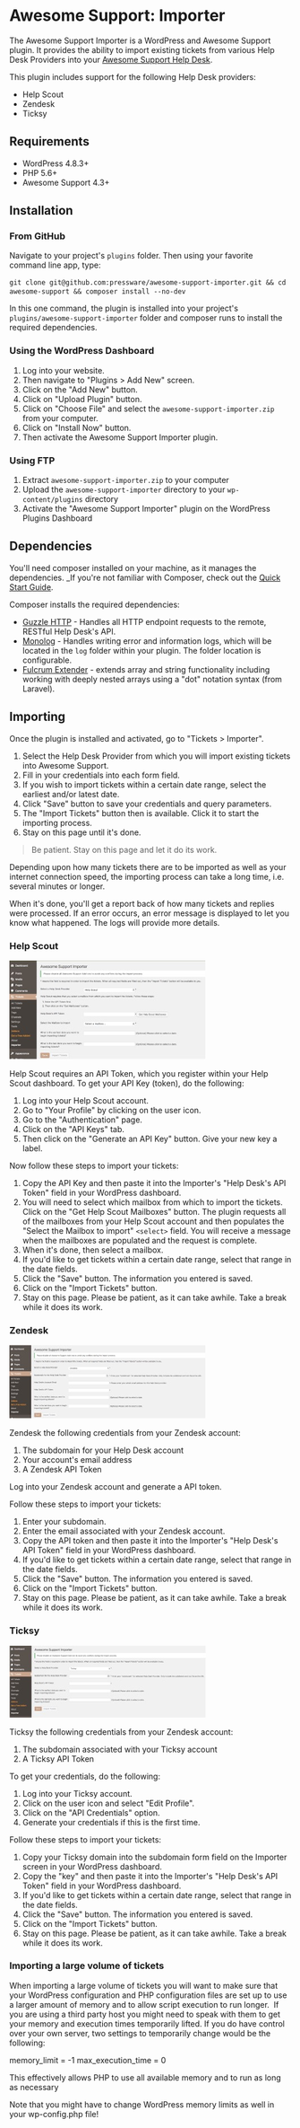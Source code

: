 # Awesome Support: Importer

The Awesome Support Importer is a WordPress and Awesome Support plugin.  It provides the ability to import existing tickets from various Help Desk Providers into your [Awesome Support Help Desk](https://awesomesupport.com/).  

This plugin includes support for the following Help Desk providers:

- Help Scout
- Zendesk
- Ticksy

## Requirements

- WordPress 4.8.3+
- PHP 5.6+
- Awesome Support 4.3+

## Installation

### From GitHub

Navigate to your project's `plugins` folder.  Then using your favorite command line app, type:

```
git clone git@github.com:pressware/awesome-support-importer.git && cd awesome-support && composer install --no-dev
```

In this one command, the plugin is installed into your project's `plugins/awesome-support-importer` folder and composer runs to install the required dependencies.

### Using the WordPress Dashboard

1. Log into your website.
2. Then navigate to "Plugins > Add New" screen.
3. Click on the "Add New" button.
4. Click on "Upload Plugin" button.
5. Click on "Choose File" and select the `awesome-support-importer.zip` from your computer.
6. Click on "Install Now" button.
7. Then activate the Awesome Support Importer plugin.

### Using FTP

1. Extract `awesome-support-importer.zip` to your computer
2. Upload the `awesome-support-importer` directory to your `wp-content/plugins` directory
3. Activate the "Awesome Support Importer" plugin on the WordPress Plugins Dashboard

## Dependencies

You'll need composer installed on your machine, as it manages the dependencies.  _If you're not familiar with Composer, check out the [Quick Start Guide](https://getcomposer.org/doc/00-intro.md).

Composer installs the required dependencies:

- [Guzzle HTTP](http://docs.guzzlephp.org/en/stable/) - Handles all HTTP endpoint requests to the remote, RESTful Help Desk's API.
- [Monolog](https://seldaek.github.io/monolog/) - Handles writing error and information logs, which will be located in the `log` folder within your plugin.  The folder location is configurable.
- [Fulcrum Extender](https://github.com/wpfulcrum/extender) - extends array and string functionality including working with deeply nested arrays using a "dot" notation syntax (from Laravel). 

## Importing

Once the plugin is installed and activated, go to "Tickets > Importer".  

1. Select the Help Desk Provider from which you will import existing tickets into Awesome Support.
2. Fill in your credentials into each form field.
3. If you wish to import tickets within a certain date range, select the earliest and/or latest date.
4. Click "Save" button to save your credentials and query parameters.
5. The "Import Tickets" button then is available.  Click it to start the importing process.
6. Stay on this page until it's done.

>Be patient. Stay on this page and let it do its work.

Depending upon how many tickets there are to be imported as well as your internet connection speed, the importing process can take a long time, i.e. several minutes or longer.  

When it's done, you'll get a report back of how many tickets and replies were processed.  If an error occurs, an error message is displayed to let you know what happened.  The logs will provide more details.

### Help Scout

![Help Scout Importer Screen](assets/images/helpscout-ui.jpg)

Help Scout requires an API Token, which you register within your Help Scout dashboard.  To get your API Key (token), do the following:

1. Log into your Help Scout account.
2. Go to "Your Profile" by clicking on the user icon.
3. Go to the "Authentication" page.
4. Click on the "API Keys" tab.
5. Then click on the "Generate an API Key" button. Give your new key a label.

Now follow these steps to import your tickets:
1. Copy the API Key and then paste it into the Importer's "Help Desk's API Token" field in your WordPress dashboard.
2. You will need to select which mailbox from which to import the tickets.  Click on the "Get Help Scout Mailboxes" button.  The plugin requests all of the mailboxes from your Help Scout account and then populates the "Select the Mailbox to import" `<select>` field.  You will receive a message when the mailboxes are populated and the request is complete.
3. When it's done, then select a mailbox.
4. If you'd like to get tickets within a certain date range, select that range in the date fields.
5. Click the "Save" button. The information you entered is saved.
6. Click on the "Import Tickets" button.
7. Stay on this page. Please be patient, as it can take awhile.  Take a break while it does its work.

### Zendesk

![Zendesk Importer Screen](assets/images/zendesk-ui.jpg)

Zendesk the following credentials from your Zendesk account:

1. The subdomain for your Help Desk account
2. Your account's email address
3. A Zendesk API Token

Log into your Zendesk account and generate a API token.

Follow these steps to import your tickets:
1. Enter your subdomain.
2. Enter the email associated with your Zendesk account.
3. Copy the API token and then paste it into the Importer's "Help Desk's API Token" field in your WordPress dashboard.
4. If you'd like to get tickets within a certain date range, select that range in the date fields.
5. Click the "Save" button. The information you entered is saved.
6. Click on the "Import Tickets" button.
7. Stay on this page. Please be patient, as it can take awhile.  Take a break while it does its work.

### Ticksy

![Ticksy Importer Screen](assets/images/ticksy-ui.jpg)

Ticksy the following credentials from your Zendesk account:

1. The subdomain associated with your Ticksy account
2. A Ticksy API Token

To get your credentials, do the following:

1. Log into your Ticksy account.
2. Click on the user icon and select "Edit Profile".
3. Click on the "API Credentials" option.
4. Generate your credentials if this is the first time.

Follow these steps to import your tickets:
1. Copy your Ticksy domain into the subdomain form field on the Importer screen in your WordPress dashboard.
2. Copy the "key" and then paste it into the Importer's "Help Desk's API Token" field in your WordPress dashboard.
3. If you'd like to get tickets within a certain date range, select that range in the date fields.
4. Click the "Save" button. The information you entered is saved.
5. Click on the "Import Tickets" button.
6. Stay on this page. Please be patient, as it can take awhile.  Take a break while it does its work.

### Importing a large volume of tickets
When importing a large volume of tickets you will want to make sure that your WordPress configuration and PHP configuration files are set up to use a larger amount of memory and to allow script execution to run longer.  If you are using a third party host you might need to speak with them to get your memory and execution times temporarily lifted.
If you do have control over your own server, two settings to temporarily change would be the following:

memory_limit = -1
max_execution_time = 0

This effectively allows PHP to use all available memory and to run as long as necessary

Note that you might have to change WordPress memory limits as well in your wp-config.php file!
